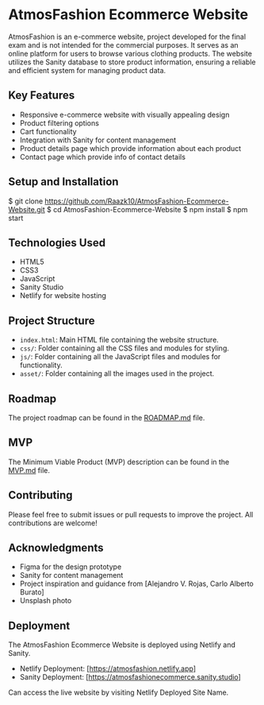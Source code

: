 # AtmosFashion Ecommerce Website

AtmosFashion is an e-commerce website, project developed for the final exam and is not intended for the commercial purposes. It serves as an online platform for users to browse various clothing products. The website utilizes the Sanity database to store product information, ensuring a reliable and efficient system for managing product data.

## Key Features

- Responsive e-commerce website with visually appealing design
- Product filtering options
- Cart functionality
- Integration with Sanity for content management
- Product details page which provide information about each product
- Contact page which provide info of contact details

## Setup and Installation

$ git clone https://github.com/Raazk10/AtmosFashion-Ecommerce-Website.git
$ cd AtmosFashion-Ecommerce-Website
$ npm install
$ npm start

## Technologies Used

- HTML5
- CSS3
- JavaScript
- Sanity Studio
- Netlify for website hosting

## Project Structure

- `index.html`: Main HTML file containing the website structure.
- `css/`: Folder containing all the CSS files and modules for styling.
- `js/`: Folder containing all the JavaScript files and modules for functionality.
- `asset/`: Folder containing all the images used in the project.

## Roadmap

The project roadmap can be found in the [ROADMAP.md](ROADMAP.md) file.

## MVP

The Minimum Viable Product (MVP) description can be found in the [MVP.md](MVP.md) file.

## Contributing

Please feel free to submit issues or pull requests to improve the project. All contributions are welcome!

## Acknowledgments

- Figma for the design prototype
- Sanity for content management
- Project inspiration and guidance from [Alejandro V. Rojas, Carlo Alberto Burato]
- Unsplash photo

## Deployment

The AtmosFashion Ecommerce Website is deployed using Netlify and Sanity.

- Netlify Deployment: [https://atmosfashion.netlify.app]
- Sanity Deployment: [https://atmosfashionecommerce.sanity.studio]

Can access the live website by visiting Netlify Deployed Site Name.
